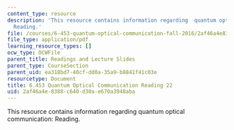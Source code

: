 ```yaml
---
content_type: resource
description: 'This resource contains information regarding  quantum optical communication:
  Reading.'
file: /courses/6-453-quantum-optical-communication-fall-2016/2af46a4e8388c640d30ae670a3948aba_MIT6_453F16_Lect22_Notes.pdf
file_type: application/pdf
learning_resource_types: []
ocw_type: OCWFile
parent_title: Readings and Lecture Slides
parent_type: CourseSection
parent_uid: ea318bd7-40cf-dd0a-35a9-b8841f41c03e
resourcetype: Document
title: 6.453 Quantum Optical Communication Reading 22
uid: 2af46a4e-8388-c640-d30a-e670a3948aba
---
```

This resource contains information regarding  quantum optical communication: Reading.